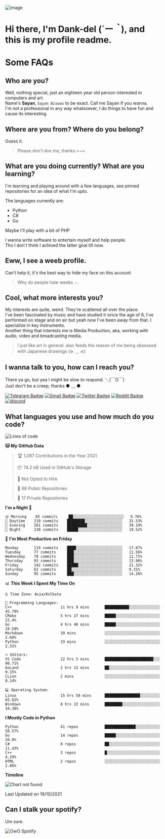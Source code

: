 ![image](https://user-images.githubusercontent.com/63096193/125182844-29f20800-e22f-11eb-8dc9-b0f2d29647bb.png)

# **Hi there, I'm Dank-del (*´ー｀*), and this is my profile readme.**
<!--  [![Profile views](https://gpvc.arturio.dev/dank-del)](https://github.com/dank-del) -->
# Some FAQs

## **Who are you?**

Well, nothing special, just an eighteen year old person interested in computers and art. \
Name's **Sayan**, `Sayan Biswas` to be exact. Call me Sayan if you wanna. \
I'm not a professional in any way whatsoever, I do things to have fun and cause its interesting.

## **Where are you from? Where do you belong?**

Guess it.
> Please don't dox me, thanks >~<

## **What are you doing currently? What are you learning?**

I'm learning and playing around with a few languages, see pinned repositories for an idea of what I'm upto.

The languages currently are:

- Python
- C#
- Go

Maybe I'll play with a bit of PHP

I wanna write software to entertain myself and help people. \
Tho I don't think I achived the latter goal till now.

## **Eww, I see a weeb profile.**

Can't help it, it's the best way to hide my face on this account
> Why do people hate weebs .-.

## **Cool, what more interests you?**

My interests are quite, weird. They're scattered all over the place. \
I've been fascinated by music and have studied it since the age of 6, I've performed on stage and on air but yeah now I've been away from that. I specialize in key instruments. \
Another thing that interests me is Media Production, aka, working with audio, video and broadcasting media.

> I just like art in general. also feeds the reason of me being obsessed with Japanese drawings (⋟ ﹏ ⋞)

## **I wanna talk to you, how can I reach you?**

There ya go, but yea I might be slow to respond. ＼(￣O￣) \
Just don't be a creep, thanks ● ﹏ ●

[![Telegram Badge](https://img.shields.io/badge/-dank_as_fuck-1ca0f1?style=flat-square&logo=telegram&logoColor=white&link=https://t.me/dank_as_fuck)](https://t.me/dank_as_fuck)
[![Gmail Badge](https://img.shields.io/badge/-chizuru@kanojo.tk-c14438?style=flat-square&logo=Gmail&logoColor=white&link=mailto:chizuru@kanojo.tk)](mailto:chizuru@kanojo.tk)
[![Twitter Badge](https://img.shields.io/twitter/follow/TheDankDel?style=social)](https://twitter.com/TheDankDel)
[![Reddit Badge](https://img.shields.io/reddit/user-karma/combined/dank_as_fuck_?style=social)](https://www.reddit.com/user/dank_as_fuck_/)
[![discord](https://discord-md-badge.vercel.app/api/shield/506536929152466945?style=social)](https://discordapp.com/users/506536929152466945)

## **What languages you use and how much do you code?**

<!--START_SECTION:waka-->
![Lines of code](https://img.shields.io/badge/From%20Hello%20World%20I%27ve%20Written-941532%20lines%20of%20code-blue)

**🐱 My GitHub Data** 

> 🏆 1,087 Contributions in the Year 2021
 > 
> 📦 74.2 kB Used in GitHub's Storage 
 > 
> 🚫 Not Opted to Hire
 > 
> 📜 68 Public Repositories 
 > 
> 🔑 17 Private Repositories  
 > 
**I'm a Night 🦉** 

```text
🌞 Morning    65 commits     ██░░░░░░░░░░░░░░░░░░░░░░░   9.76% 
🌆 Daytime    210 commits    ████████░░░░░░░░░░░░░░░░░   31.53% 
🌃 Evening    261 commits    █████████░░░░░░░░░░░░░░░░   39.19% 
🌙 Night      130 commits    █████░░░░░░░░░░░░░░░░░░░░   19.52%

```
📅 **I'm Most Productive on Friday** 

```text
Monday       119 commits    ████░░░░░░░░░░░░░░░░░░░░░   17.87% 
Tuesday      77 commits     ███░░░░░░░░░░░░░░░░░░░░░░   11.56% 
Wednesday    78 commits     ███░░░░░░░░░░░░░░░░░░░░░░   11.71% 
Thursday     93 commits     ███░░░░░░░░░░░░░░░░░░░░░░   13.96% 
Friday       142 commits    █████░░░░░░░░░░░░░░░░░░░░   21.32% 
Saturday     62 commits     ██░░░░░░░░░░░░░░░░░░░░░░░   9.31% 
Sunday       95 commits     ███░░░░░░░░░░░░░░░░░░░░░░   14.26%

```


📊 **This Week I Spent My Time On** 

```text
⌚︎ Time Zone: Asia/Kolkata

💬 Programming Languages: 
C++                      11 hrs 9 mins       ███████████░░░░░░░░░░░░░░   45.79% 
CMake                    5 hrs 27 mins       █████░░░░░░░░░░░░░░░░░░░░   22.4% 
Go                       4 hrs 46 mins       █████░░░░░░░░░░░░░░░░░░░░   19.59% 
Markdown                 39 mins             ░░░░░░░░░░░░░░░░░░░░░░░░░   2.68% 
Python                   33 mins             ░░░░░░░░░░░░░░░░░░░░░░░░░   2.31%

🔥 Editors: 
VS Code                  22 hrs 5 mins       ██████████████████████░░░   90.71% 
GoLand                   2 hrs 13 mins       ██░░░░░░░░░░░░░░░░░░░░░░░   9.15% 
CLion                    2 mins              ░░░░░░░░░░░░░░░░░░░░░░░░░   0.14%

💻 Operating System: 
Linux                    15 hrs 58 mins      ████████████████░░░░░░░░░   65.62% 
Windows                  8 hrs 22 mins       ████████░░░░░░░░░░░░░░░░░   34.38%

```

**I Mostly Code in Python** 

```text
Python                   41 repos            ██████████████░░░░░░░░░░░   58.57% 
Go                       14 repos            █████░░░░░░░░░░░░░░░░░░░░   20.0% 
C#                       8 repos             ██░░░░░░░░░░░░░░░░░░░░░░░   11.43% 
C++                      3 repos             █░░░░░░░░░░░░░░░░░░░░░░░░   4.29% 
HTML                     2 repos             ░░░░░░░░░░░░░░░░░░░░░░░░░   2.86%

```


**Timeline**

![Chart not found](https://raw.githubusercontent.com/Dank-del/Dank-del/main/charts/bar_graph.png) 


 Last Updated on 19/10/2021
<!--END_SECTION:waka-->

## **Can I stalk your spotify?**

Um sure.

![OwO Spotify](https://spotify-recently-played-readme.vercel.app/api?user=31fdrsslnr7nvq4ytqwtw7c4rxfm&count=5)
